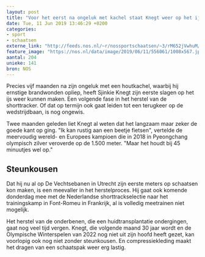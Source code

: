 ```yaml
---
layout: post
title: "Voor het eerst na ongeluk met kachel staat Knegt weer op het ijs"
date: Tue, 11 Jun 2019 13:46:29 +0200
categories: 
- sport 
- schaatsen 
externe_link: "http://feeds.nos.nl/~r/nossportschaatsen/~3/rM652jVwhuM/2288568"
feature_image: "https://nos.nl/data/image/2019/06/11/556061/1008x567.jpg"
aantal: 204
unieke: 141
bron: NOS
---
```


<p>Precies vijf maanden na zijn ongeluk met een houtkachel, waarbij hij ernstige brandwonden opliep, heeft Sjinkie Knegt zijn eerste slagen op het ijs weer kunnen maken. Een volgende fase in het herstel van de shorttracker. Of dat op termijn ook gaat leiden tot een terugkeer op de wedstrijdbaan, is nog ongewis.</p>
<p>Twee maanden geleden liet Knegt al weten dat het langzaam maar zeker de goede kant op ging. "Ik kan rustig aan een beetje fietsen", vertelde de meervoudig wereld- en Europees kampioen die in 2018 in Pyeongchang olympisch zilver veroverde op de 1.500 meter. "Maar het houdt bij 45 minuutjes wel op."</p>
<h2>Steunkousen</h2>
<p>Dat hij nu al op De Vechtsebanen in Utrecht zijn eerste meters op schaatsen kon maken, is een meevaller in het herstelproces. Hij gaat ook komende donderdag mee met de Nederlandse shorttrackselectie naar het trainingskamp in Font-Romeu in Frankrijk, al is volledig meetrainen niet mogelijk.</p>
<p>Het herstel van de onderbenen, die een huidtransplantatie ondergingen, gaat nog veel tijd vergen. Knegt, die volgende maand 30 jaar wordt en de Olympische Winterspelen van 2022 nog niet uit zijn hoofd heeft gezet, kan voorlopig ook nog niet zonder steunkousen. En compressiekleding maakt het dragen van een schaatspak weer erg lastig.</p><img src="http://feeds.feedburner.com/~r/nossportschaatsen/~4/rM652jVwhuM" height="1" width="1" alt=""/>
